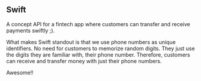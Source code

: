 ## Swift

A concept API for a fintech app where customers can transfer and receive payments swiftly ;).

What makes Swift standout is that we use phone numbers as  unique identifiers. No need for customers to memorize random digits. They just use the digits they are familiar with, their phone number.
Therefore, customers can receive and transfer money with just their phone numbers. 

Awesome!!